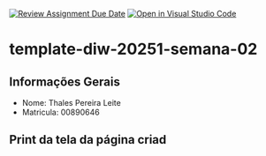 [![Review Assignment Due Date](https://classroom.github.com/assets/deadline-readme-button-22041afd0340ce965d47ae6ef1cefeee28c7c493a6346c4f15d667ab976d596c.svg)](https://classroom.github.com/a/T_SLJQ6l)
[![Open in Visual Studio Code](https://classroom.github.com/assets/open-in-vscode-2e0aaae1b6195c2367325f4f02e2d04e9abb55f0b24a779b69b11b9e10269abc.svg)](https://classroom.github.com/online_ide?assignment_repo_id=18479007&assignment_repo_type=AssignmentRepo)
# template-diw-20251-semana-02

## Informações Gerais
- Nome: Thales Pereira Leite
- Matricula: 00890646

## Print da tela da página criad
